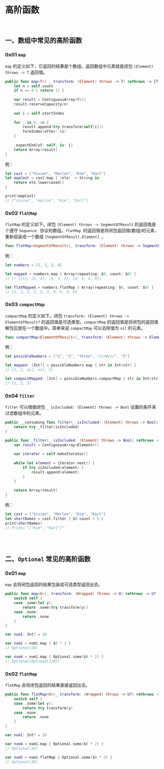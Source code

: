 # 高阶函数

<br>

## 一、数组中常见的高阶函数


### 0x01 `map`

`map` 的定义如下，它返回的结果是个数组。返回数组中元素就是闭包 `(Element) throws -> T` 返回值。

```swift
public func map<T>( _ transform: (Element) throws -> T) rethrows -> [T] {
    let n = self.count
    if n == 0 { return [] }
    
    var result = ContiguousArray<T>()
    result.reserveCapacity(n)
    
    var i = self.startIndex
    
    for _ in 0..<n {
        result.append(try transform(self[i]))
        formIndex(after: &i)
    }
    
    _expectEnd(of: self, is: i)
    return Array(result)
}
```

例：

```swift
let cast = ["Vivien", "Marlon", "Kim", "Karl"]
let mapCast = cast.map { (ele) -> String in
    return ele.lowercased()
}

print(mapCast)
// ["vivien", "marlon", "kim", "karl"]
```


### 0x02 `flatMap`

`flatMap` 的定义如下。闭包 `(Element) throws -> SegmentOfResult` 的返回值是个遵守 `Sequence ` 协议的数组。`flatMap `的返回值是将闭包返回值(数组)的元素，重新组装成一个数组 `[SegmentOfResult.Element] `。

```swift
func flatMap<SegmentOfResult>(_ transform: (Element) throws -> SegmentOfResult) rethrows -> [SegmentOfResult.Element] where SegmentOfResult : Sequence
```

例：

```swift
let numbers = [1, 2, 3, 4]

let mapped = numbers.map { Array(repeating: $0, count: $0) }
// // [[1], [2, 2], [3, 3, 3], [4, 4, 4, 4]]

let flatMapped = numbers.flatMap { Array(repeating: $0, count: $0) }
// [1, 2, 2, 3, 3, 3, 4, 4, 4, 4]
```

### 0x03 `compactMap`

`compactMap` 的定义如下。闭包 `transform: (Element) throws -> ElementOfResult?` 的返回值是可选类型。`compactMap` 的返回值是将闭包的返回值解包后放在一个数组中。简单来说 `compactMap` 可以去除值为 `nil` 的元素。

```swift
func compactMap<ElementOfResult>(_ transform: (Element) throws -> ElementOfResult?) rethrows -> [ElementOfResult]
```

例：

```swift
let possibleNumbers = ["1", "2", "three", "///4///", "5"]

let mapped: [Int?] = possibleNumbers.map { str in Int(str) }
// [1, 2, nil, nil, 5]

let compactMapped: [Int] = possibleNumbers.compactMap { str in Int(str) }
// [1, 2, 5]
```


### 0x04 `filter`

`filter` 可以根据闭包 `_ isIncluded: (Element) throws -> Bool` 设置的条件来过滤数组中的元素。

```swift
public __consuming func filter(_ isIncluded: (Element) throws -> Bool) rethrows -> [Element] {
    return try _filter(isIncluded)
}

public func _filter(_ isIncluded: (Element) throws -> Bool) rethrows -> [Element] {
    var result = ContiguousArray<Element>()
    
    var iterator = self.makeIterator()
    
    while let element = iterator.next() {
        if try isIncluded(element) {
            result.append(element)
        }
    }
    
    return Array(result)
}
```

例：

```swift
let cast = ["Vivien", "Marlon", "Kim", "Karl"]
let shortNames = cast.filter { $0.count < 5 }
print(shortNames)
// Prints "["Kim", "Karl"]"
```

<br>


<br>

## 二、`Optional` 常见的高阶函数


### 0x01 `map`

`map` 会将闭包返回的结果包装成可选类型返回出去。

```swift
public func map<U>(_ transform: (Wrapped) throws -> U) rethrows -> U? {
    switch self {
    case .some(let y):
        return .some(try transform(y))
    case .none:
        return .none
    }
}
```

```swift
var num1: Int? = 10

var num2 = num1.map { $0 * 2 }
// Optional(20) 

var num4 = num1.map { Optional.some($0 * 2) }
// Optional(Optional(20))
```

### 0x02 `flatMap`

`flatMap` 会将闭包返回的结果直接返回出去。

```swift
public func flatMap<U>(_ transform: (Wrapped) throws -> U?) rethrows -> U? {
    switch self {
    case .some(let y):
        return try transform(y)
    case .none:
        return .none
    }
}
```

```swift
var num1: Int? = 10

var num4 = num1.map { Optional.some($0 * 2) }
// Optional(20) 

var num5 = num1.flatMap { Optional.some($0 * 2) }
// Optional(20) 
```

<br>


<br>


<br>